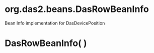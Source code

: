 # org.das2.beans.DasRowBeanInfo

Bean Info implementation for DasDevicePosition

# DasRowBeanInfo( )


